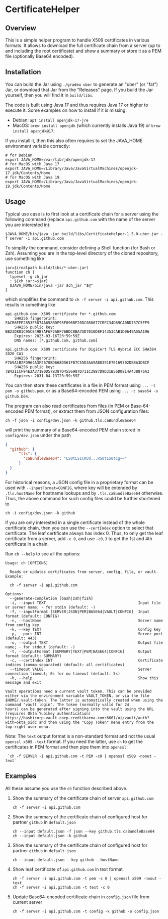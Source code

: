# CertificateHelper

## Overview

This is a simple helper program to handle X509 certificates in various formats. It allows to download the full
certificate chain from a server (up to and including the root certificate) and show a summary or store it as a PEM
file (optionally Base64 encoded).

## Installation

You can build the Jar using `./gradew uber` to generate an "uber" (or "fat") Jar, or download that Jar from the
"Releases" page.  If you build the Jar yourself, then you will find it in `build/libs`.

The code is built using Java 17 and thus requires Java 17 or higher to execute it. Some examples on how to install if it is
missing:
 - Debian: `apt install openjdk-17-jre`
 - MacOS: `brew install openjdk` (which currently installs Java 19) or `brew install openjdk@17`.

If you install it, then this also often requires to set the JAVA_HOME environment variable correctly:
```shell
# for Debian
export JAVA_HOME=/var/lib/jdk/openjdk-17
# for MacOS with Java 17
export JAVA_HOME=/Library/Java/JavaVirtualMachines/openjdk-17.jdk/Contents/Home
# for MacOS with Java 19
export JAVA_HOME=/Library/Java/JavaVirtualMachines/openjdk-19.jdk/Contents/Home
```

## Usage

Typical use case is to first look at a certificate chain for a server using the following command (replace
`api.github.com` with the name of the server you are interested in):
```shell
$JAVA_HOME/bin/java -jar build/libs/CertificateHelper-1.5.0-uber.jar -f server -i api.github.com
```
To simplify the command, consider defining a Shell function (for Bash or Zsh). Assuming you are in the top-level
directory of the cloned repository, use something like
```shell
jar=$(realpath build/libs/*-uber.jar)
function ch {
  typeset -g ch_jar
  : ${ch_jar:=$jar}
  $JAVA_HOME/bin/java -jar $ch_jar "$@"
}
```
which simplifies the command to `ch -f server -i api.github.com`.
This results in something like
```text
api.github.com: X509 certificate for *.github.com
	SHA256 fingerprint: FACB6EEE2853E5874A658BDF95F096BE20DC088677CBEC34D69CA0BD737C5FF9
	SHA256 public key: BB23D881C95CE49B7AF6F2AEF76BDC8BA7AD7010D8F14353CAB1D0649A55A196
	Expires: 2023-03-16T23:59:59Z
	DNS names: [*.github.com, github.com]

api.github.com: X509 certificate for DigiCert TLS Hybrid ECC SHA384 2020 CA1
	SHA256 fingerprint: F7A9A1B2FD964A3F2670BD668D561FB7C55D3AA9AB8391E7E169702DB8A3DBCF
	SHA256 public key: 7B4211CF94E2A37180D57B387D4556987D711C3887D9D31B56D0814A438876A3
	Expires: 2031-04-13T23:59:59Z
```

You can then store these certificates in a file in PEM format using `... -t pem -o github.pem`, or as a Base64-encoded
PEM using `... -t base64 -o github.b64`.

The program can also read certificates from files (in PEM or Base-64-encoded PEM format), or extract them from JSON
configuration files:
```shell
ch -f json -i config/dev.json -k github.tls.caBundleBase64
```
will print the summary of a Base64-encoded PEM chain stored in `config/dev.json` under the path
```json
{
  "github": {
      "tls": {
        "caBundleBase64": "LS0tLS1CRUd...RS0tLS0tCg=="
      }
  }
}
```

For historical reasons, a JSON config file in a proprietary format can be used with `--inputFormat=CONFIG`, 
where key will be extended by `.tls.hostName` for hostname lookups and by `.tls.caBundleBase64` otherwise. Thus, the 
above command for such config files could be further shortened to
```shell
ch -i config/dev.json -k github
```

If you are only interested in a single certificate instead of the whole certificate chain, then you can use the 
`--certIndex` option to select that certificate. The leaf certificate always has index 0.  Thus, to only get the 
leaf certificate from a server, add `-c 0`, and use `-c0,3` to get the 1st and 4th certificate in a chain.

Run `ch --help` to see all the options:
```text
Usage: ch [OPTIONS]

  Reads or updates certificates from server, config, file, or vault. Example:

  ch -f server -i api.github.com

Options:
  --generate-completion [bash|zsh|fish]
  -i, --input TEXT                                         Input file or server name; - for stdin (default: -)
  -f, --inputFormat [SERVER|JSON|PEM|BASE64|VAULT|CONFIG]  Input format (default: CONFIG)
  -n, --hostName                                           Server name from config key
  -k, --key TEXT                                           Config key
  -p, --port INT                                           Server port (default: 443)
  -o, --output TEXT                                        Output file name; - for stdout (default: -)
  -t, --outputFormat [SUMMARY|TEXT|PEM|BASE64|CONFIG]      Output format (default: SUMMARY)
  -c, --certIndex INT                                      Certificate indices (comma-separated) (default: all certificates)
  --timeout VALUE                                          Server connection timeout; 0s for no timeout (default: 5s)
  -h, --help                                               Show this message and exit

Vault operations need a current vault token. This can be provided either via the environment variable VAULT_TOKEN, or via the file
$HOME/.vault-token. The latter is automatically created when using the command "vault login". The token (normally valid for 24
hours) can be generated after signing into the vault using the URL (requires Okta Yubikey authentication)
https://hashicorp-vault.corp.creditkarma.com:6661/ui/vault/auth?with=okta_oidc and then using the "Copy Token" menu entry from the
top-right user menu.
```

Note: The `text` output format is a non-standard format and not the usual `openssl x509 -text` format. If you need
the latter, use `ch` to get the certificates in PEM format and then pipe them into `openssl`: 
```shell
 `ch -f SERVER -i api.github.com -t PEM -c0 | openssl x509 -noout -text`
```

## Examples

All these assume you use the `ch` function described above.

1. Show the summary of the certificate chain of server `api.github.com`
    ```shell
    ch -f server -i api.github.com 
    ```
2. Show the summary of the certificate chain of configured host for partner `github` in `default.json`
    ```shell
    ch --input default.json -f json --key github.tls.caBundleBase64
    ch --input default.json -k github
    ```
3. Show the summary of the certificate chain of configured host for partner `github` in `default.json`
    ```shell
    ch --input default.json --key github --hostName 
    ```
4. Show leaf certificate of `api.github.com` in text format
    ```shell
    ch -f server -i api.github.com -t pem -c 0 | openssl x509 -noout -text
    ch -f server -i api.github.com -t text -c 0
    ```
5. Update Base64-encoded certificate chain in `config.json` file from current server 
    ```shell
    ch -f server -i api.github.com -t config -k github -o config.json
    ```
